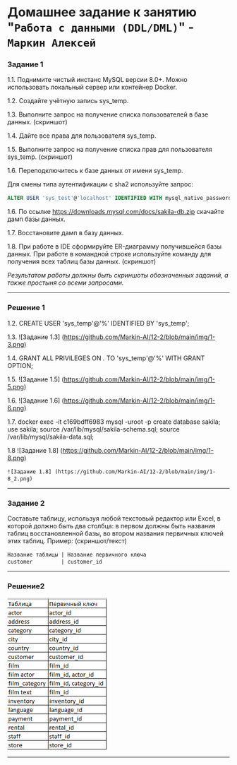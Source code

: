 # Домашнее задание к занятию "`Работа с данными (DDL/DML)`" - `Маркин Алексей`

### Задание 1

1.1. Поднимите чистый инстанс MySQL версии 8.0+. Можно использовать локальный сервер или контейнер Docker.

1.2. Создайте учётную запись sys_temp. 

1.3. Выполните запрос на получение списка пользователей в базе данных. (скриншот)

1.4. Дайте все права для пользователя sys_temp. 

1.5. Выполните запрос на получение списка прав для пользователя sys_temp. (скриншот)

1.6. Переподключитесь к базе данных от имени sys_temp.

Для смены типа аутентификации с sha2 используйте запрос: 
```sql
ALTER USER 'sys_test'@'localhost' IDENTIFIED WITH mysql_native_password BY 'password';
```
1.6. По ссылке https://downloads.mysql.com/docs/sakila-db.zip скачайте дамп базы данных.

1.7. Восстановите дамп в базу данных.

1.8. При работе в IDE сформируйте ER-диаграмму получившейся базы данных. При работе в командной строке используйте команду для получения всех таблиц базы данных. (скриншот)

*Результатом работы должны быть скриншоты обозначенных заданий, а также простыня со всеми запросами.*

---

### Решение 1

1.2. CREATE USER 'sys_temp'@'%' IDENTIFIED BY 'sys_temp';

1.3. ![Задание 1.3] (https://github.com/Markin-AI/12-2/blob/main/img/1-3.png)

1.4. GRANT ALL PRIVILEGES ON *.* TO 'sys_temp'@'%' WITH GRANT OPTION;

1.5. ![Задание 1.5] (https://github.com/Markin-AI/12-2/blob/main/img/1-5.png)

1.6. ![Задание 1.6] (https://github.com/Markin-AI/12-2/blob/main/img/1-6.png)

1.7. docker exec -it c169bdff6983 mysql -uroot -p
	 create database sakila;
	 use sakila;
	 source /var/lib/mysql/sakila-schema.sql;
	 source /var/lib/mysql/sakila-data.sql;

1.8 ![Задание 1.8] (https://github.com/Markin-AI/12-2/blob/main/img/1-8.png)

	![Задание 1.8] (https://github.com/Markin-AI/12-2/blob/main/img/1-8_2.png)

---

### Задание 2
Составьте таблицу, используя любой текстовый редактор или Excel, в которой должно быть два столбца: в первом должны быть названия таблиц восстановленной базы, во втором названия первичных ключей этих таблиц. Пример: (скриншот/текст)
```
Название таблицы | Название первичного ключа
customer         | customer_id
```

---

### Решение2

![Задание 2](https://github.com/Markin-AI/12-2/blob/main/img/2-1.png)

---